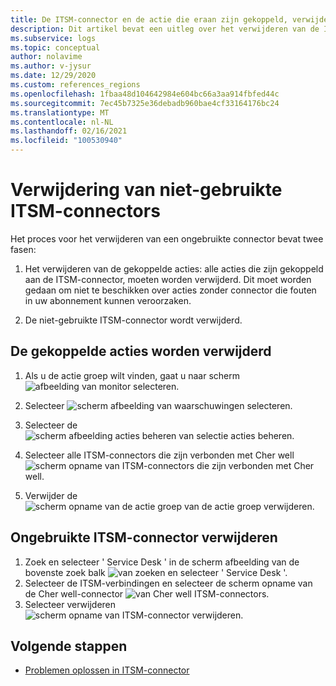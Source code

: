 ```yaml
---
title: De ITSM-connector en de actie die eraan zijn gekoppeld, verwijderen
description: Dit artikel bevat een uitleg over het verwijderen van de ITSM-connector en de actie groepen die eraan zijn gekoppeld.
ms.subservice: logs
ms.topic: conceptual
author: nolavime
ms.author: v-jysur
ms.date: 12/29/2020
ms.custom: references_regions
ms.openlocfilehash: 1fbaa48d104642984e604bc66a3aa914fbfed44c
ms.sourcegitcommit: 7ec45b7325e36debadb960bae4cf33164176bc24
ms.translationtype: MT
ms.contentlocale: nl-NL
ms.lasthandoff: 02/16/2021
ms.locfileid: "100530940"
---
```

# <a name="deletion-of-unused-itsm-connectors"></a>Verwijdering van niet-gebruikte ITSM-connectors

Het proces voor het verwijderen van een ongebruikte connector bevat twee fasen:

1. Het verwijderen van de gekoppelde acties: alle acties die zijn gekoppeld aan de ITSM-connector, moeten worden verwijderd. Dit moet worden gedaan om niet te beschikken over acties zonder connector die fouten in uw abonnement kunnen veroorzaken.

2. De niet-gebruikte ITSM-connector wordt verwijderd.

## <a name="deletion-of-the-associated-actions"></a>De gekoppelde acties worden verwijderd

1. Als u de actie groep wilt vinden, gaat u naar scherm  ![ afbeelding van monitor selecteren.](media/itsmc-connector-deletion/itsmc-monitor-selection.png)

2. Selecteer  ![ scherm afbeelding van waarschuwingen selecteren.](media/itsmc-connector-deletion/itsmc-alert-selection.png)
3. Selecteer de  ![ scherm afbeelding acties beheren van selectie acties beheren.](media/itsmc-connector-deletion/itsmc-actions-selection.png)
4. Selecteer alle ITSM-connectors die zijn verbonden met Cher well  ![ scherm opname van ITSM-connectors die zijn verbonden met Cher well.](media/itsmc-connector-deletion/itsmc-actions-screen.png)
5. Verwijder de  ![ scherm opname van de actie groep van de actie groep verwijderen.](media/itsmc-connector-deletion/itsmc-action-deletion.png)

## <a name="deletion-of-the-unused-itsm-connector"></a>Ongebruikte ITSM-connector verwijderen

1. Zoek en selecteer ' Service Desk ' in de scherm afbeelding van de bovenste zoek balk  ![ van zoeken en selecteer ' Service Desk '.](media/itsmc-connector-deletion/itsmc-connector-selection.png)
2. Selecteer de ITSM-verbindingen en selecteer de scherm opname van de Cher well-connector  ![ van Cher well ITSM-connectors.](media/itsmc-connector-deletion/itsmc-cherwell-connector.png)
3. Selecteer verwijderen  ![ scherm opname van ITSM-connector verwijderen.](media/itsmc-connector-deletion/itsmc-connector-deletion.png)

## <a name="next-steps"></a>Volgende stappen

* [Problemen oplossen in ITSM-connector](./itsmc-resync-servicenow.md)
